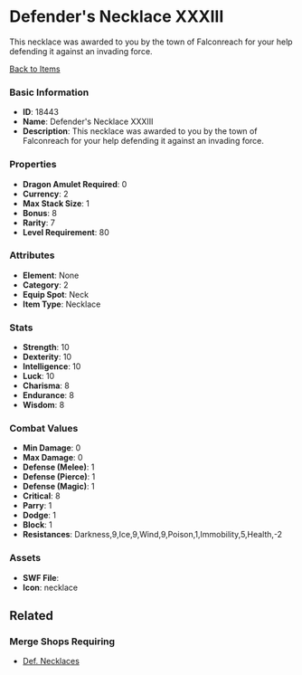 # Defender's Necklace XXXIII

This necklace was awarded to you by the town of Falconreach for your help defending it against an invading force. 

[Back to Items](../items.md)

### Basic Information

- **ID**: 18443
- **Name**: Defender&#039;s Necklace XXXIII
- **Description**: This necklace was awarded to you by the town of Falconreach for your help defending it against an invading force. 

### Properties

- **Dragon Amulet Required**: 0
- **Currency**: 2
- **Max Stack Size**: 1
- **Bonus**: 8
- **Rarity**: 7
- **Level Requirement**: 80

### Attributes

- **Element**: None
- **Category**: 2
- **Equip Spot**: Neck
- **Item Type**: Necklace

### Stats

- **Strength**: 10
- **Dexterity**: 10
- **Intelligence**: 10
- **Luck**: 10
- **Charisma**: 8
- **Endurance**: 8
- **Wisdom**: 8

### Combat Values

- **Min Damage**: 0
- **Max Damage**: 0
- **Defense (Melee)**: 1
- **Defense (Pierce)**: 1
- **Defense (Magic)**: 1
- **Critical**: 8
- **Parry**: 1
- **Dodge**: 1
- **Block**: 1
- **Resistances**: Darkness,9,Ice,9,Wind,9,Poison,1,Immobility,5,Health,-2

### Assets

- **SWF File**: 
- **Icon**: necklace

## Related

### Merge Shops Requiring

- [Def. Necklaces](../merge-shops/5-def-necklaces.md)

